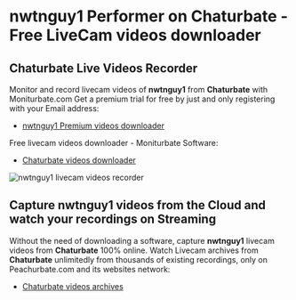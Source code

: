 # nwtnguy1 Performer on Chaturbate - Free LiveCam videos downloader

## Chaturbate Live Videos Recorder

Monitor and record livecam videos of **nwtnguy1** from **Chaturbate** with Moniturbate.com
Get a premium trial for free by just and only registering with your Email address:
* [nwtnguy1 Premium videos downloader](https://moniturbate.com/request-demo-licence-key.html)

Free livecam videos downloader - Moniturbate Software:
* [Chaturbate videos downloader](https://moniturbate.com/moniturbate-download-software.html)

![nwtnguy1 livecam videos recorder](https://peachurnet.com/templates/moniturbate-software.png)


## Capture nwtnguy1 videos from the Cloud and watch your recordings on Streaming

Without the need of downloading a software, capture **nwtnguy1** livecam videos from **Chaturbate** 100% online.
Watch Livecam archives from **Chaturbate** unlimitedly from thousands of existing recordings, only on Peachurbate.com and its websites network:
* [Chaturbate videos archives](https://peachurnet.com/)